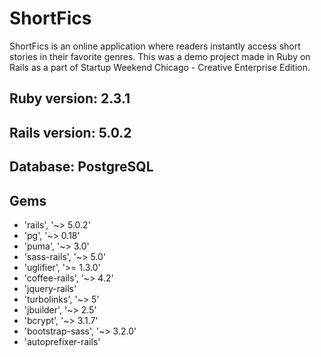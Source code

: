 # ShortFics

ShortFics is an online application where readers instantly access short stories in their favorite genres. This was a demo project made in Ruby on Rails as a part of Startup Weekend Chicago - Creative Enterprise Edition.

## Ruby version: 2.3.1

## Rails version: 5.0.2

## Database: PostgreSQL

## Gems
 * 'rails', '~> 5.0.2'
 * 'pg', '~> 0.18'
 * 'puma', '~> 3.0'
 * 'sass-rails', '~> 5.0'
 * 'uglifier', '>= 1.3.0'
 * 'coffee-rails', '~> 4.2'
 * 'jquery-rails'
 * 'turbolinks', '~> 5'
 * 'jbuilder', '~> 2.5'
 * 'bcrypt', '~> 3.1.7'
 * 'bootstrap-sass', '~> 3.2.0'
 * 'autoprefixer-rails'
